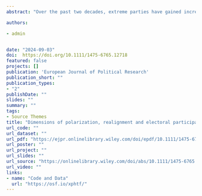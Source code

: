 ```yaml
---
abstract: "Over the past two decades, extreme parties have gained increasing electoral success in European party systems. While this party polarization is often associated with its negative consequences, recent studies have suggested its potential benefit for remobilizing the electorate by offering clear political alternatives. However, it remains unclear which groups of citizens may be mobilized by broader supply and whether this positive effect is generalizable to multiparty systems. This article contributes to this debate arguing that the system multidimensionality matters when assessing the relationship between polarization and voter turnout. Through a multilevel analysis and two studies at the aggregate and individual levels, this article provides evidence that party polarization is associated with increased turnout only when parties polarize on the cultural dimension of party competition. This effect is moderated by the party system unidimensionality and mobilizes voters at large, regardless of their level of extremism, political awareness or partisanship. These findings support previous research suggesting a ‘realignment’ of party systems, meaning that the main line of political conflict for parties and voters is shifting towards the cultural dimension of party competition across Europe."

authors:

- admin


date: "2024-09-03"
doi:  https://doi.org/10.1111/1475-6765.12718
featured: false
projects: []
publication: 'European Journal of Political Research'
publication_short: ""
publication_types:
- "2"
publishDate: ""
slides: ""
summary: ""
tags:
- Source Themes
title: "Dimensions of polarization, realignment and electoral participation in Europe: The mobilizing power of the cultural dimension" 
url_code: ""
url_dataset: ""
url_pdf: "https://ejpr.onlinelibrary.wiley.com/doi/epdf/10.1111/1475-6765.12718"
url_poster: ""
url_project: ""
url_slides: ""
url_source: "https://onlinelibrary.wiley.com/doi/abs/10.1111/1475-6765.12718"
url_video: ""
links: 
- name: "Code and Data"
  url: "https://osf.io/xphtf/"
---
```


